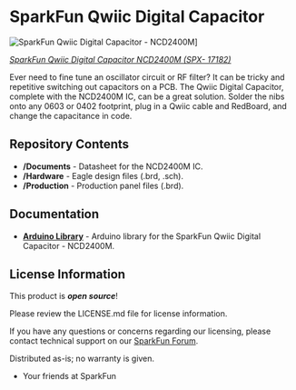 SparkFun Qwiic Digital Capacitor
=============================

![SparkFun Qwiic Digital Capacitor - NCD2400M](https://cdn.sparkfun.com/assets/parts/1/6/1/6/0/17182-Digital_Capacitor-01.jpg)]

[*SparkFun Qwiic Digital Capacitor NCD2400M (SPX- 17182)*](https://www.sparkfun.com/products/17182) 

Ever need to fine tune an oscillator circuit or RF filter? It can be tricky and repetitive switching out capacitors on a PCB. The Qwiic Digital Capacitor, complete with the NCD2400M IC, can be a great solution. Solder the nibs onto any 0603 or 0402 footprint, plug in a Qwiic cable and RedBoard, and change the capacitance in code.

Repository Contents
-------------------

* **/Documents** - Datasheet for the NCD2400M IC.
* **/Hardware** - Eagle design files (.brd, .sch).
* **/Production** - Production panel files (.brd).

Documentation
-------------
* **[Arduino Library](https://github.com/sparkfun/SparkFun_Qwiic_Digital_Capacitor_Arduino_Library)** - Arduino library for the SparkFun Qwiic Digital Capacitor - NCD2400M.

License Information
-------------------

This product is _**open source**_!

Please review the LICENSE.md file for license information.

If you have any questions or concerns regarding our licensing, please contact technical support on our [SparkFun Forum](https://www.sparkfun.com/viewforum.php?f=152).

Distributed as-is; no warranty is given.

- Your friends at SparkFun

_<COLLABORATION CREDIT>_
